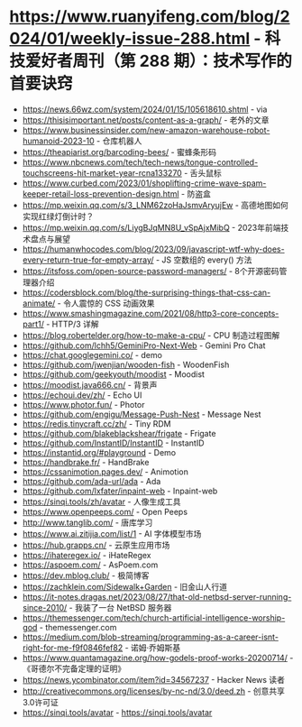 # https://www.ruanyifeng.com/blog/2024/01/weekly-issue-288.html - 科技爱好者周刊（第 288 期）：技术写作的首要诀窍

- https://news.66wz.com/system/2024/01/15/105618610.shtml - via
- https://thisisimportant.net/posts/content-as-a-graph/ - 老外的文章
- https://www.businessinsider.com/new-amazon-warehouse-robot-humanoid-2023-10 - 仓库机器人
- https://theapiarist.org/barcoding-bees/ - 蜜蜂条形码
- https://www.nbcnews.com/tech/tech-news/tongue-controlled-touchscreens-hit-market-year-rcna133270 - 舌头鼠标
- https://www.curbed.com/2023/01/shoplifting-crime-wave-spam-keeper-retail-loss-prevention-design.html - 防盗盒
- https://mp.weixin.qq.com/s/3_LNM62zoHaJsmvAryujEw - 高德地图如何实现红绿灯倒计时？
- https://mp.weixin.qq.com/s/LiygBJqMN8U_vSpAjxMibQ - 2023年前端技术盘点与展望
- https://humanwhocodes.com/blog/2023/09/javascript-wtf-why-does-every-return-true-for-empty-array/ - JS 空数组的 every() 方法
- https://itsfoss.com/open-source-password-managers/ - 8个开源密码管理器介绍
- https://codersblock.com/blog/the-surprising-things-that-css-can-animate/ - 令人震惊的 CSS 动画效果
- https://www.smashingmagazine.com/2021/08/http3-core-concepts-part1/ - HTTP/3 详解
- https://blog.robertelder.org/how-to-make-a-cpu/ - CPU 制造过程图解
- https://github.com/lchh5/GeminiPro-Next-Web - Gemini Pro Chat
- https://chat.googlegemini.co/ - demo
- https://github.com/jwenjian/wooden-fish - WoodenFish
- https://github.com/geekyouth/moodist - Moodist
- https://moodist.java666.cn/ - 背景声
- https://echoui.dev/zh/ - Echo UI
- https://www.photor.fun/ - Photor
- https://github.com/engigu/Message-Push-Nest - Message Nest
- https://redis.tinycraft.cc/zh/ - Tiny RDM
- https://github.com/blakeblackshear/frigate - Frigate
- https://github.com/InstantID/InstantID - InstantID
- https://instantid.org/#playground - Demo
- https://handbrake.fr/ - HandBrake
- https://cssanimotion.pages.dev/ - Animotion
- https://github.com/ada-url/ada - Ada
- https://github.com/lxfater/inpaint-web - Inpaint-web
- https://sinqi.tools/zh/avatar - 人像生成工具
- https://www.openpeeps.com/ - Open Peeps
- http://www.tanglib.com/ - 唐库学习
- https://www.ai.zitijia.com/list/1 - AI 字体模型市场
- https://hub.grapps.cn/ - 云原生应用市场
- https://ihateregex.io/ - iHateRegex
- https://aspoem.com/ - AsPoem.com
- https://dev.mblog.club/ - 极简博客
- https://zachklein.com/Sidewalk+Garden - 旧金山人行道
- https://it-notes.dragas.net/2023/08/27/that-old-netbsd-server-running-since-2010/ - 我装了一台 NetBSD 服务器
- https://themessenger.com/tech/church-artificial-intelligence-worship-god - themessenger.com
- https://medium.com/blob-streaming/programming-as-a-career-isnt-right-for-me-f9f0846fef82 - 诺姆·乔姆斯基
- https://www.quantamagazine.org/how-godels-proof-works-20200714/ - 《哥德尔不完备定理的证明》
- https://news.ycombinator.com/item?id=34567237 - Hacker News 读者
- http://creativecommons.org/licenses/by-nc-nd/3.0/deed.zh - 创意共享3.0许可证
- https://sinqi.tools/avatar - https://sinqi.tools/avatar